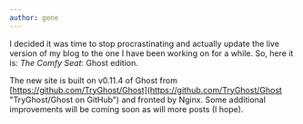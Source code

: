 ```yaml
---
author: gene
---
```


I decided it was time to stop procrastinating and actually update the live version of my blog to the one I have been working on for a while. So, here it is: *The Comfy Seat*: Ghost edition.

The new site is built on v0.11.4 of Ghost from [https://github.com/TryGhost/Ghost](https://github.com/TryGhost/Ghost "TryGhost/Ghost on GitHub") and fronted by Nginx. Some additional improvements will be coming soon as will more posts (I hope).